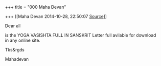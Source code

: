 +++
title = "000 Maha Devan"

+++
[[Maha Devan	2014-10-28, 22:50:07 [Source](https://groups.google.com/g/samskrita/c/XOGzDndcXNA)]]



Dear all



is the YOGA VASISHTA FULL IN SANSKRIT Letter full avilable for download in any online site.





Tks&rgds

Mahadevan

